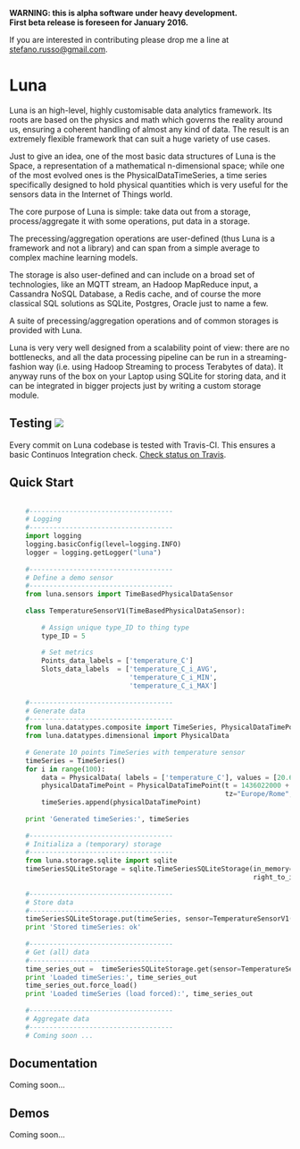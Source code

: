 
**WARNING: this is alpha software under heavy development.**  
**First beta release is foreseen for January 2016.**

If you are interested in contributing please drop me a line at stefano.russo@gmail.com.


# Luna


Luna is an high-level, highly customisable data analytics framework. Its roots are based on the physics and math which governs the reality around us, ensuring a coherent handling of almost any kind of data. The result is an extremely flexible framework that can suit a huge variety of use cases.


Just to give an idea, one of the most basic data structures of Luna is the Space, a representation of a mathematical n-dimensional space; while one of the most evolved ones is the PhysicalDataTimeSeries, a time series specifically designed to hold physical quantities which is very useful for the sensors data in the Internet of Things world. 

The core purpose of Luna is simple: take data out from a storage, process/aggregate it with some operations, put data in a storage.

The precessing/aggregation operations are user-defined (thus Luna is a framework and not a library) and can span from a simple average to complex machine learning models. 

The storage is also user-defined and can include on a broad set of technologies, like an MQTT stream, an Hadoop MapReduce input, a Cassandra NoSQL Database, a Redis cache, and of course the more classical SQL solutions as SQLite, Postgres, Oracle just to name a few.

A suite of precessing/aggregation operations and of common storages is provided with Luna.

Luna is very very well designed from a scalability point of view: there are no bottlenecks, and all the data processing pipeline can be run in a streaming-fashion way (i.e. using Hadoop Streaming to process Terabytes of data). It anyway runs of the box on your Laptop using SQLite for storing data, and it can be integrated in bigger projects just by writing a custom storage module.

## Testing ![](https://api.travis-ci.org/sarusso/Luna.svg) 

Every commit on Luna codebase is tested with Travis-CI. This ensures a 
basic Continuos Integration check. [Check status on Travis](https://travis-ci.org/sarusso/Luna/).


## Quick Start

```python

    #------------------------------------
    # Logging
    #------------------------------------
    import logging
    logging.basicConfig(level=logging.INFO)
    logger = logging.getLogger("luna")
    
    #------------------------------------
    # Define a demo sensor
    #------------------------------------
    from luna.sensors import TimeBasedPhysicalDataSensor
    
    class TemperatureSensorV1(TimeBasedPhysicalDataSensor):
    
        # Assign unique type_ID to thing type
        type_ID = 5
        
        # Set metrics
        Points_data_labels = ['temperature_C']
        Slots_data_labels  = ['temperature_C_i_AVG', 
                              'temperature_C_i_MIN',
                              'temperature_C_i_MAX']
    
    #------------------------------------
    # Generate data
    #------------------------------------
    from luna.datatypes.composite import TimeSeries, PhysicalDataTimePoint
    from luna.datatypes.dimensional import PhysicalData
    
    # Generate 10 points TimeSeries with temperature sensor
    timeSeries = TimeSeries()
    for i in range(100):
        data = PhysicalData( labels = ['temperature_C'], values = [20.6+i] ) 
        physicalDataTimePoint = PhysicalDataTimePoint(t = 1436022000 + (i*6),
                                                      tz="Europe/Rome", data=data)
        timeSeries.append(physicalDataTimePoint)
    
    print 'Generated timeSeries:', timeSeries
    
    #------------------------------------
    # Initializa a (temporary) storage
    #------------------------------------
    from luna.storage.sqlite import sqlite
    timeSeriesSQLiteStorage = sqlite.TimeSeriesSQLiteStorage(in_memory=True,
                                                             right_to_initialize=True)
    
    #------------------------------------
    # Store data
    #------------------------------------
    timeSeriesSQLiteStorage.put(timeSeries, sensor=TemperatureSensorV1('sensor_id_1'))
    print 'Stored timeSeries: ok'
    
    #------------------------------------
    # Get (all) data
    #------------------------------------
    time_series_out =  timeSeriesSQLiteStorage.get(sensor=TemperatureSensorV1('sensor_id_1'))
    print 'Loaded timeSeries:', time_series_out
    time_series_out.force_load()
    print 'Loaded timeSeries (load forced):', time_series_out
    
    #------------------------------------
    # Aggregate data
    #------------------------------------
    # Coming soon ...
```


## Documentation

Coming soon...


## Demos

Coming soon...






